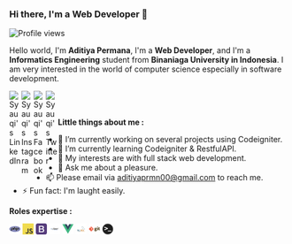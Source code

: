 ### Hi there, I'm a Web Developer 👋
![Profile views](https://gpvc.arturio.dev/adprm)

Hello world, I'm **Aditiya Permana**, I'm a **Web Developer**, and I'm a **Informatics Engineering** student from **Binaniaga University in Indonesia**. I am very interested in the world of computer science especially in software development.

<a href="https://www.linkedin.com/in/aditiyaprmn/">
  <img align="left" alt="Syauqi's LinkedIn" width="22px" src="https://cdn.jsdelivr.net/npm/simple-icons@v3/icons/linkedin.svg" />
</a>
<a href="https://www.instagram.com/aditiyapr_mn/">
  <img align="left" alt="Syauqi's Instagram" width="22px" src="https://cdn.jsdelivr.net/npm/simple-icons@v3/icons/instagram.svg" />
</a>
<a href="https://facebook.com/aditiya.permanaa.3/">
  <img align="left" alt="Syauqi's Facebook" width="22px" src="https://cdn.jsdelivr.net/npm/simple-icons@v3/icons/facebook.svg" />
</a>
<a href="https://twitter.com/prmnad">
  <img align="left" alt="Syauqi's Twitter" width="22px" src="https://cdn.jsdelivr.net/npm/simple-icons@v3/icons/twitter.svg" />
</a>

<br />
<br />

**Little things about me :**
- 🔭 I’m currently working on several projects using Codeigniter.
- 🌱 I’m currently learning Codeigniter & RestfulAPI.
- 🤔 My interests are with full stack web development.
- 💬 Ask me about a pleasure.
- 📫 Please email via aditiyaprmn00@gmail.com to reach me.
- ⚡ Fun fact: I'm laught easily.

**Roles expertise :**

<code><img height="20" src="https://raw.githubusercontent.com/github/explore/80688e429a7d4ef2fca1e82350fe8e3517d3494d/topics/php/php.png"></code>
<code><img height="20" src="https://raw.githubusercontent.com/github/explore/80688e429a7d4ef2fca1e82350fe8e3517d3494d/topics/javascript/javascript.png"></code>
<code><img height="20" src="https://raw.githubusercontent.com/github/explore/80688e429a7d4ef2fca1e82350fe8e3517d3494d/topics/bootstrap/bootstrap.png"></code>
<code><img height="20" src="https://raw.githubusercontent.com/github/explore/80688e429a7d4ef2fca1e82350fe8e3517d3494d/topics/jquery/jquery.png"></code>
<code><img height="20" src="https://raw.githubusercontent.com/github/explore/80688e429a7d4ef2fca1e82350fe8e3517d3494d/topics/vue/vue.png"></code>
<code><img height="20" src="https://raw.githubusercontent.com/github/explore/80688e429a7d4ef2fca1e82350fe8e3517d3494d/topics/mysql/mysql.png"></code>
<code><img height="20" src="https://raw.githubusercontent.com/github/explore/80688e429a7d4ef2fca1e82350fe8e3517d3494d/topics/git/git.png"></code>
<code><img height="20" src="https://raw.githubusercontent.com/github/explore/80688e429a7d4ef2fca1e82350fe8e3517d3494d/topics/terminal/terminal.png"></code>



<!--
**adprm/adprm** is a ✨ _special_ ✨ repository because its `README.md` (this file) appears on your GitHub profile.

Here are some ideas to get you started:

- 🔭 I’m currently working on ...
- 🌱 I’m currently learning ...
- 👯 I’m looking to collaborate on ...
- 🤔 I’m looking for help with ...
- 💬 Ask me about ...
- 📫 How to reach me: ...
- 😄 Pronouns: ...
- ⚡ Fun fact: ...
-->
